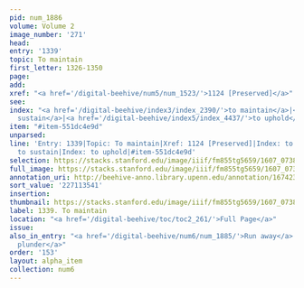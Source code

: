```yaml
---
pid: num_1886
volume: Volume 2
image_number: '271'
head:
entry: '1339'
topic: To maintain
first_letter: 1326-1350
page:
add:
xref: "<a href='/digital-beehive/num5/num_1523/'>1124 [Preserved]</a>"
see:
index: "<a href='/digital-beehive/index3/index_2390/'>to maintain</a>|<a href='/digital-beehive/index4/index_4011/'>to
  sustain</a>|<a href='/digital-beehive/index5/index_4437/'>to uphold</a>"
item: "#item-551dc4e9d"
unparsed:
line: 'Entry: 1339|Topic: To maintain|Xref: 1124 [Preserved]|Index: to maintain|Index:
  to sustain|Index: to uphold|#item-551dc4e9d'
selection: https://stacks.stanford.edu/image/iiif/fm855tg5659/1607_0738/396,3541,2830,315/full/0/default.jpg
full_image: https://stacks.stanford.edu/image/iiif/fm855tg5659/1607_0738/full/full/0/default.jpg
annotation_uri: http://beehive-anno.library.upenn.edu/annotation/1674238741246
sort_value: '227113541'
insertion:
thumbnail: https://stacks.stanford.edu/image/iiif/fm855tg5659/1607_0738/396,3541,600,180/250,/0/default.jpg
label: 1339. To maintain
location: "<a href='/digital-beehive/toc/toc2_261/'>Full Page</a>"
issue:
also_in_entry: "<a href='/digital-beehive/num6/num_1885/'>Run away</a>|<a href='/digital-beehive/num6/num_1887/'>To
  plunder</a>"
order: '153'
layout: alpha_item
collection: num6
---
```

